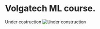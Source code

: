 # Volgatech ML course.

Under costruction
![Under construction](https://pngimg.com/uploads/under_construction/under_construction_PNG42.png)

